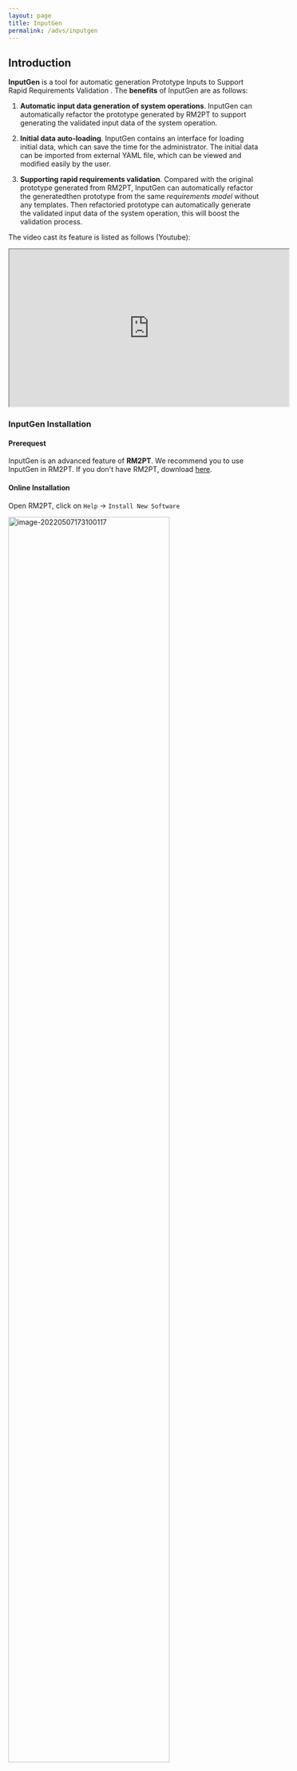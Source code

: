 ```yaml
---
layout: page
title: InputGen
permalink: /advs/inputgen
---
```


## Introduction

**InputGen** is a tool for automatic generation Prototype Inputs to Support Rapid Requirements Validation
. The **benefits** of InputGen are as follows:

1. **Automatic input data generation of system operations**. InputGen can automatically refactor the prototype generated by RM2PT to support generating the validated input data of the system operation.

2. **Initial data auto-loading**. InputGen contains an interface for loading initial data, which can save the time for the administrator. The initial data can be imported from external YAML file, which can be viewed and modified easily by the user.

3. **Supporting rapid requirements validation**. Compared with the original prototype generated from RM2PT, InputGen can automatically refactor the generatedthen prototype from the same *requirements model* without any templates. Then refactoried prototype can automatically generate the validated input data of the system operation, this will boost the validation process.

The video cast its feature is listed as follows (Youtube):
<iframe class="uk-width-1-3@m" width="560" height="315" src="https://www.youtube.com/embed/cn7zHcC_ziY" frameborder="1" allow="accelerometer; autoplay; encrypted-media; gyroscope; picture-in-picture" allowfullscreen>InputGen Youtube Video</iframe>


### InputGen Installation

#### Prerequest

InputGen is an advanced feature of **RM2PT**. We recommend you to use InputGen in RM2PT. If you don't have RM2PT, download [here](https://rm2pt.com/downloads/).

#### Online Installation

Open RM2PT, click on `Help` -> `Install New Software`

<img src="../../imgs/InputGen/image-20220507173100117.png" alt="image-20220507173100117" width="80%" height="80%" />

Type http://rm2pt.com/InputGen-UpdateSite in the Work with field, select RM2Doc and click Next.

<img src="../../imgs/InputGen/1online.png" alt="image-20220507173453144" width="80%" height="80%" />

### Offline Installation

**If the update site does not work**, you can choose to install it offline. Click [here](https://github.com/RM2PT/InputGen-UpdateSite/releases/download/v1.0.0/com.rm2pt.generator.inputgen.updatesite-1.0.0-SNAPSHOT.zip) to download InputGen. Follow the steps below to install.

<img src="../../imgs/InputGen/2offline.png" alt="2offline" width="70%" height="70%" />

<img src="../../imgs/InputGen/3load.png" alt="3load" width="70%" height="70%" />

<img src="../../imgs/InputGen/4add.png" alt="4add" width="70%" height="70%" />

<img src="../../imgs/InputGen/5next.png" alt="5next" width="70%" height="70%" />


<img src="../../imgs/InputGen/6installanyway.png" alt="6installanyway" width="70%" height="70%" />


## InputGen Tutorial

### Prerequest

In order to generate the prototype inputs, you need a requirement model, the **RM2PT project**. For creating or importing a RM2PT project，you can see the tutorial [here](https://rm2pt.com/tutorial/user/create_new_project). We recommend importing RM2PT projects from Git, which is avaliable at [CaseStudies](https://github.com/RM2PT/CaseStudies). The tutorial is [here](https://rm2pt.com/tutorial/user/import_rm2pt_project).


### Input of InputGen — Requirements Model

<img src="../../imgs/InputGen/rm.png" alt="rm" width="80%" height="80%" />

The input to InputGen is a UML requirements model with OCL constraints. The model includes: a conceptual class diagram, a use case diagram, system sequence diagrams, contracts of and system operations.

- **A conceptual class diagram:** A conceptual class diagram is a concept-relation model, which illustrates abstract and meaningful concepts and their relations in the problem domain, in which the concepts are specified as classes, the relations of the concepts are specified as the associations between the classes, and the properties of the concepts are specified as the attributes of the classes.

- **A use case diagram:** A use case diagram captures domain processes as use cases in terms of interactions between the system and its users. It contains a set of use cases for a system, actors represented a type of users of the system or external systems that the system interacts with, the relations between the actors and these use cases, and relations among use cases.

- **System sequence diagrams:** A system sequence diagram describes a particular domain process of a use case. It contains the actors that interact with the system, the system and the system events that the actors generate, their order, and inter-system events. Compared with the sequence diagram in design models, a system sequence diagram treats all systems as a black box and contains system events across the system boundary between actors and systems without object lifelines and internal interactions between objects.
- **Contracts of system operations:** The contract of a system operation specifies the conditions that the state of the system is assumed to satisfy before the execution of the system operation, called the pre-condition and the conditions that the system state is required to satisfy after the execution (if it terminated), called the post-condition of the system operation. Typically, the pre-condition specifies the properties of the system state that need to be checked when system operation is to be executed, and the postcondition defines the possible changes that the execution of the system operation is to realize.


### 1) Generate a prototype from the requirement model
After you import a requirements model, first, we use the RM2PT to generate a prototype from the requirements model by right click on `cocome.remodel` -> `RM2PT`-> `OO Prototype`-> ` Generate Desktop Prototype`

<img src="../../imgs/InputGen/10generateprototype.png" alt="10generateprototype" width="70%" height="70%" />

### 2) Run the InputGen tool to refactor the prototype
after you generate a prototype, we use the InputGen to refactor the prototype from the requirements model by right click on `cocome.remodel` -> `RM2PT-dev`-> `InputGen`, and update the project.

<img src="../../imgs/InputGen/9refactor.png" alt="9refactor" width="70%" height="70%" />

### 3) The third step is to run the refactored prototype
Run the refactored prototype to validate the requirements by right click on `COCOMEPrototype` -> `pom.xml`-> `run`-> `maven build`
.
<img src="../../imgs/InputGen/8runprototype.png" alt="8runprototype" width="70%" height="70%" />

### 4) Importing the initial data
Before using the prototype to validate the requirements, we can use the Load File button to automatically load the initial data through the external interface, without manually adding it after modeling the administrator. We provide an external CoCoME yaml file, you can click [here](https://github.com/RM2PT/InputGen-UpdateSite/releases/download/v1.0.0/test.yaml) to download.

<img src="../../imgs/InputGen/11loadfile.png" alt="11loadfile" width="70%" height="70%" />

### 5) You can use the refactored prototype to validate the requirements.


### The Output of InputGen

After automatically refactoring and enhancing the generated prototype by the tool InputGen, the enhanced prototype contains two advantages as follows:

- **Automatic input data generation of system operations**. The enhanced prototype can automatically generate a validated input data of the system operations for requirement validation. In the system operation input panel, two buttons and a text box click event are added. 

- **Initial data auto-loading**. Int the system state panel, you can use the Load File button to automatically load the initial data through the external interface, without manually adding it after modeling the administrator.


### For example
 In the system operation enterItem, you can choose to click the LoadFromState button to generate input data, if you think that the input data does not meet your requirements, you can also click the input box to choose other candidates. Moreover, you can click the InputReset button to reset all inputs and manually input them by yourself.

The image below shows a part of CoCoME's automatic input data generation of the system operation enterItem. For more details, please see [CaseStudies](https://github.com/RM2PT/CaseStudies).

<img src="../../imgs/InputGen/7enterItem.png" alt="7enterItem" width="70%" height="70%" />
